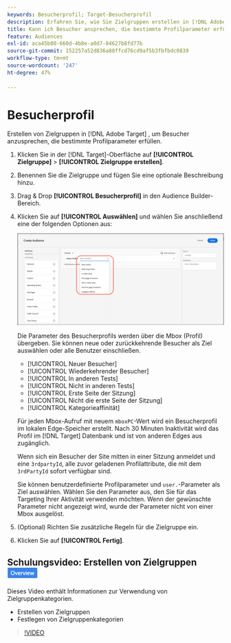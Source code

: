 ```yaml
---
keywords: Besucherprofil; Target-Besucherprofil
description: Erfahren Sie, wie Sie Zielgruppen erstellen in [!DNL Adobe Target] , um Besucher anzusprechen, die bestimmte Profilparameter erfüllen, wie z. B. neue oder wiederkehrende Besucher, Kategorieaffinität und mehr.
title: Kann ich Besucher ansprechen, die bestimmte Profilparameter erfüllen?
feature: Audiences
exl-id: aca45b80-660d-4b8e-a0d7-84627b8fd77b
source-git-commit: 152257a52d836a88ffcd76cd9af5b3fbfbdc0839
workflow-type: tm+mt
source-wordcount: '247'
ht-degree: 47%

---
```


# Besucherprofil

Erstellen von Zielgruppen in [!DNL Adobe Target] , um Besucher anzusprechen, die bestimmte Profilparameter erfüllen.

1. Klicken Sie in der [!DNL Target]-Oberfläche auf **[!UICONTROL Zielgruppe]** > **[!UICONTROL Zielgruppe erstellen]**.
1. Benennen Sie die Zielgruppe und fügen Sie eine optionale Beschreibung hinzu.
1. Drag &amp; Drop **[!UICONTROL Besucherprofil]** in den Audience Builder-Bereich.

1. Klicken Sie auf **[!UICONTROL Auswählen]** und wählen Sie anschließend eine der folgenden Optionen aus:

   ![](assets/target_visitor_profile.png)

   Die Parameter des Besucherprofils werden über die Mbox (Profil) übergeben. Sie können neue oder zurückkehrende Besucher als Ziel auswählen oder alle Benutzer einschließen.

   * [!UICONTROL Neuer Besucher]
   * [!UICONTROL Wiederkehrender Besucher]
   * [!UICONTROL In anderen Tests]
   * [!UICONTROL Nicht in anderen Tests]
   * [!UICONTROL Erste Seite der Sitzung]
   * [!UICONTROL Nicht die erste Seite der Sitzung]
   * [!UICONTROL Kategorieaffinität]

   Für jeden Mbox-Aufruf mit neuem `mboxPC`-Wert wird ein Besucherprofil im lokalen Edge-Speicher erstellt. Nach 30 Minuten Inaktivität wird das Profil im [!DNL Target] Datenbank und ist von anderen Edges aus zugänglich.

   Wenn sich ein Besucher der Site mitten in einer Sitzung anmeldet und eine `3rdpartyId`, alle zuvor geladenen Profilattribute, die mit dem `3rdPartyId` sofort verfügbar sind.

   Sie können benutzerdefinierte Profilparameter und `user.`-Parameter als Ziel auswählen. Wählen Sie den Parameter aus, den Sie für das Targeting Ihrer Aktivität verwenden möchten. Wenn der gewünschte Parameter nicht angezeigt wird, wurde der Parameter nicht von einer Mbox ausgelöst.

1. (Optional) Richten Sie zusätzliche Regeln für die Zielgruppe ein.
1. Klicken Sie auf **[!UICONTROL Fertig]**.

## Schulungsvideo: Erstellen von Zielgruppen ![Übersichtszeichen](/help/main/assets/overview.png)

Dieses Video enthält Informationen zur Verwendung von Zielgruppenkategorien.

* Erstellen von Zielgruppen
* Festlegen von Zielgruppenkategorien

>[!VIDEO](https://video.tv.adobe.com/v/17392)
